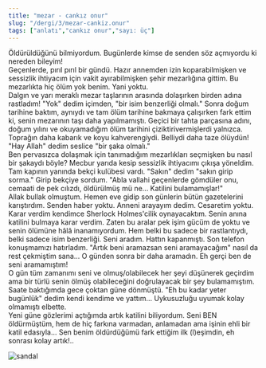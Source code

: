 ```yaml
---
title: "mezar - cankız onur"
slug: "/dergi/3/mezar-cankiz.onur"
tags: ["anlatı","cankız onur","sayı: üç"]
---
```

    
Öldürüldüğünü bilmiyordum. Bugünlerde kimse de senden söz açmıyordu ki
nereden bileyim!  
Geçenlerde, pırıl pırıl bir gündü. Hazır annemden izin koparabilmişken
ve sessizlik ihtiyacım için vakit ayırabilmişken şehir mezarlığına
gittim. Bu mezarlıkta hiç ölüm yok benim. Yani yoktu.  
Dalgın ve yarı meraklı mezar taşlarının arasında dolaşırken birden adına
rastladım! "Yok" dedim içimden, "bir isim benzerliği olmalı." Sonra
doğum tarihine baktım, aynıydı ve tam ölüm tarihine bakmaya çalışırken
fark ettim ki, senin mezarının taşı daha yapılmamıştı. Geçici bir tahta
parçasına adını, doğum yılını ve okuyamadığım ölüm tarihini
çiziktirivermişlerdi yalnızca. Toprağın daha kabarık ve koyu
kahverengiydi. Belliydi daha taze ölüydün! "Hay Allah" dedim seslice
"bir şaka olmalı."  
Ben pervasızca dolaşmak için tanımadığım mezarlıkları seçmişken bu nasıl
bir şakaydı böyle? Mecbur yarıda kesip sessizlik ihtiyacımı çıkışa
yöneldim. Tam kapının yanında bekçi kulübesi vardı. "Sakın" dedim "sakın
girip sorma." Girip bekçiye sordum. "Abla vallahi geçenlerde gömdüler
onu, cemaati de pek cılızdı, öldürülmüş mü ne... Katilini
bulamamışlar!"  
Allak bullak olmuştum. Hemen eve gidip son günlerin bütün gazetelerini
karıştırdım. Senden haber yoktu. Anneni arayayım dedim. Cesaretim yoktu.
Karar verdim kendimce Sherlock Holmes'cilik oynayacaktım. Senin anına
katilini bulmaya karar verdim. Zaten bu aralar pek işim gücüm de yoktu
ve senin ölümüne hâlâ inanamıyordum. Hem belki bu sadece bir
rastlantıydı, belki sadece isim benzerliği. Seni aradım. Hattın
kapanmıştı. Son telefon konuşmamızı hatırladım. "Artık beni aramazsan
seni aramayacağım" nasıl da rest çekmiştim sana... O günden sonra bir
daha aramadın. Eh gerçi ben de seni aramamıştım!  
O gün tüm zamanımı seni ve olmuş/olabilecek her şeyi düşünerek geçirdim
ama bir türlü senin ölmüş olabileceğini doğrulayacak bir şey
bulamamıştım. Saate baktığımda gece çoktan güne dönmüştü. "Eh bu kadar
yeter bugünlük" dedim kendi kendime ve yattım... Uykusuzluğu uyumak
kolay olmamıştı elbette.  
Yeni güne gözlerimi açtığımda artık katilini biliyordum. Seni
BEN öldürmüştüm, hem de hiç farkına varmadan, anlamadan ama
işinin ehli bir katil edasıyla... Sen benim öldürdüğümü fark ettiğim ilk
(l)eşimdin, eh sonrası kolay artık!..

![sandal](/img/ky03_27.jpg)

